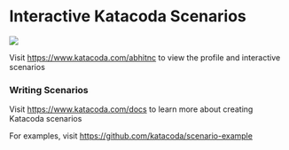 # Interactive Katacoda Scenarios

[![](http://shields.katacoda.com/katacoda/abhitnc/count.svg)](https://www.katacoda.com/abhitnc "Get your profile on Katacoda.com")

Visit https://www.katacoda.com/abhitnc to view the profile and interactive scenarios

### Writing Scenarios
Visit https://www.katacoda.com/docs to learn more about creating Katacoda scenarios

For examples, visit https://github.com/katacoda/scenario-example

